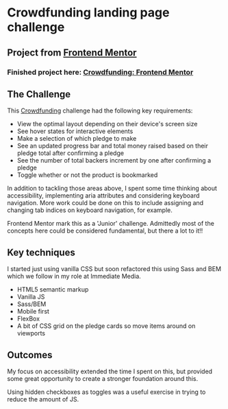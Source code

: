 # Crowdfunding landing page challenge

## Project from [Frontend Mentor](https://www.frontendmentor.io/)

### Finished project here: [Crowdfunding: Frontend Mentor](https://crowdfunding-frontend-mentor.vercel.app)

## The Challenge

This [Crowdfunding](https://www.frontendmentor.io/challenges/crowdfunding-product-page-7uvcZe7ZR) challenge had the following key requirements:

- View the optimal layout depending on their device's screen size
- See hover states for interactive elements
- Make a selection of which pledge to make
- See an updated progress bar and total money raised based on their pledge total after confirming a pledge
- See the number of total backers increment by one after confirming a pledge
- Toggle whether or not the product is bookmarked

In addition to tackling those areas above, I spent some time thinking about accessibility, implementing aria attributes and considering keyboard navigation. More work could be done on this to include assigning and changing tab indices on keyboard navigation, for example.

Frontend Mentor mark this as a 'Junior' challenge. Admittedly most of the concepts here could be considered fundamental, but there a lot to it!!

## Key techniques

I started just using vanilla CSS but soon refactored this using Sass and BEM which we follow in my role at Immediate Media.

- HTML5 semantic markup
- Vanilla JS
- Sass/BEM
- Mobile first
- FlexBox
- A bit of CSS grid on the pledge cards so move items around on viewports

## Outcomes

My focus on accessibility extended the time I spent on this, but provided some great opportunity to create a stronger foundation around this.

Using hidden checkboxes as toggles was a useful exercise in trying to reduce the amount of JS.
